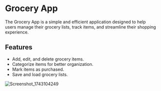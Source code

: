 # Grocery App

The Grocery App is a simple and efficient application designed to help users manage their grocery lists, track items, and streamline their shopping experience.

## Features

- Add, edit, and delete grocery items.
- Categorize items for better organization.
- Mark items as purchased.
- Save and load grocery lists.

![Screenshot_1743104249](https://github.com/user-attachments/assets/3d15f666-f551-4c58-8a9c-6349108dfcb5)


